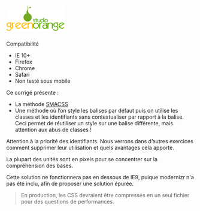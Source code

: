 # ![Green Orange](img/logo.png)

Compatibilité 

- IE 10+
- Firefox
- Chrome
- Safari
- Non testé sous mobile

Ce corrigé présente :

- La méthode [SMACSS](http://smacss.com/)
- Une méthode où l’on style les balises par défaut puis on utilise les classes et les identifiants sans contextualiser par rapport à la balise. Ceci permet de réutiliser un style sur une balise différente, mais attention aux abus de classes !

Attention à la priorité des identifiants. Nous verrons dans d’autres exercices comment supprimer leur utilisation et quels avantages cela apporte.

La plupart des unités sont en pixels pour se concentrer sur la compréhension des bases.

Cette solution ne fonctionnera pas en dessous de IE9, puique modernizr n'a pas
été inclu, afin de proposer une solution épurée.


>En production, les CSS devraient être compressés en un seul fichier pour des
questions de performances.
